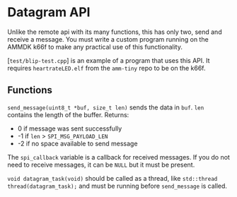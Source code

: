 # Datagram API

Unlike the remote api with its many functions, this has only two, send and receive a message.
You must write a custom program running on the AMMDK k66f to make any practical use of this functionality.

[`test/blip-test.cpp`] is an example of a program that uses this API.
It requires `heartrateLED.elf` from the `amm-tiny` repo to be on the k66f.

## Functions

`send_message(uint8_t *buf, size_t len)` sends the data in `buf`. `len` contains the length of the buffer. Returns:

* 0 if message was sent successfully
* -1 if `len` > `SPI_MSG_PAYLOAD_LEN`
* -2 if no space available to send message

The `spi_callback` variable is a callback for received messages.
If you do not need to receive messages, it can be `NULL` but it must be present.

`void datagram_task(void)` should be called as a thread, like `std::thread thread(datagram_task);` and must be running before `send_message` is called.

